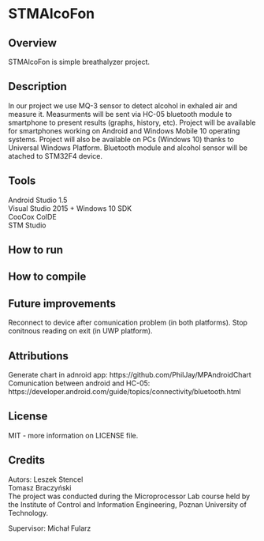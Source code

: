 # STMAlcoFon
<h2>Overview</h2>
STMAlcoFon is simple breathalyzer project.
<h2>Description</h2>
In our project we use MQ-3 sensor to detect alcohol in exhaled air and measure it. Measurments will be sent via HC-05 bluetooth module to smartphone to present results (graphs, history, etc). Project will be available for smartphones working on Android and Windows Mobile 10 operating systems. Project will also be available on PCs (Windows 10) thanks to Universal Windows Platform. Bluetooth module and alcohol sensor will be atached to STM32F4 device.
<h2>Tools</h2>
Android Studio 1.5</br>
Visual Studio 2015 + Windows 10 SDK</br>
CooCox CoIDE</br>
STM Studio
<h2>How to run</h2>
<h2>How to compile</h2>
<h2>Future improvements</h2>
Reconnect to device after comunication problem (in both platforms).
Stop conitnous reading on exit (in UWP platform).
<h2>Attributions</h2>
Generate chart in adnroid app: https://github.com/PhilJay/MPAndroidChart </br>
Comunication between android and HC-05: https://developer.android.com/guide/topics/connectivity/bluetooth.html
<h2>License</h2>
MIT - more information on LICENSE file.
<h2>Credits</h2>
Autors:</b>
Leszek Stencel</br>
Tomasz Braczyński </br>
The project was conducted during the Microprocessor Lab course held by the Institute of Control and Information Engineering, Poznan University of Technology.

Supervisor: Michał Fularz
